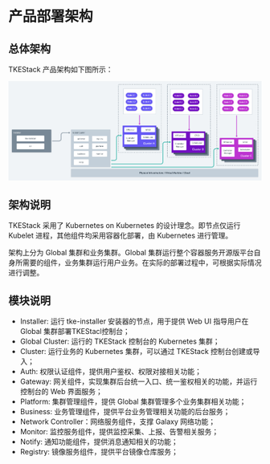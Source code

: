 # 产品部署架构

## 总体架构

TKEStack 产品架构如下图所示： 

![](../images/tkestackhighlevelarchitecture-2x.png)

## 架构说明

TKEStack 采用了 Kubernetes on Kubernetes 的设计理念。即节点仅运行 Kubelet 进程，其他组件均采用容器化部署，由 Kubernetes 进行管理。

架构上分为 Global 集群和业务集群。Global 集群运行整个容器服务开源版平台自身所需要的组件，业务集群运行用户业务。在实际的部署过程中，可根据实际情况进行调整。

## 模块说明

* Installer: 运行 tke-installer 安装器的节点，用于提供 Web UI 指导用户在 Global 集群部署TKEStacl控制台；
* Global Cluster: 运行的 TKEStack 控制台的 Kubernetes 集群；
* Cluster: 运行业务的 Kubernetes 集群，可以通过 TKEStack 控制台创建或导入；
* Auth: 权限认证组件，提供用户鉴权、权限对接相关功能；
* Gateway: 网关组件，实现集群后台统一入口、统一鉴权相关的功能，并运行控制台的 Web 界面服务；
* Platform: 集群管理组件，提供 Global 集群管理多个业务集群相关功能；
* Business: 业务管理组件，提供平台业务管理相关功能的后台服务；
* Network Controller：网络服务组件，支撑 Galaxy 网络功能；
* Monitor: 监控服务组件，提供监控采集、上报、告警相关服务；
* Notify: 通知功能组件，提供消息通知相关的功能；
* Registry: 镜像服务组件，提供平台镜像仓库服务；

